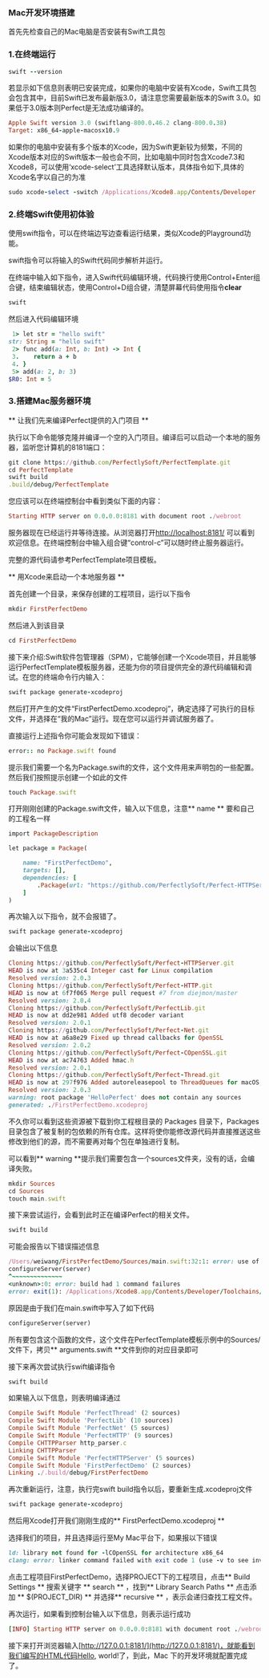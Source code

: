 ### Mac开发环境搭建

首先先检查自己的Mac电脑是否安装有Swift工具包

### 1.在终端运行

```ruby
swift --version
```

若显示如下信息则表明已安装完成，如果你的电脑中安装有Xcode，Swift工具包会包含其中，目前Swift已发布最新版3.0，请注意您需要最新版本的Swift 3.0。如果低于3.0版本则Perfect是无法成功编译的。

```ruby
Apple Swift version 3.0 (swiftlang-800.0.46.2 clang-800.0.38)
Target: x86_64-apple-macosx10.9
```

如果你的电脑中安装有多个版本的Xcode，因为Swift更新较为频繁，不同的Xcode版本对应的Swift版本一般也会不同，比如电脑中同时包含Xcode7.3和Xcode8，可以使用‘xcode-select’工具选择默认版本，具体指令如下,具体的Xcode名字以自己的为准

```ruby
sudo xcode-select -switch /Applications/Xcode8.app/Contents/Developer

```

### 2.终端Swift使用初体验

使用swift指令，可以在终端边写边查看运行结果，类似Xcode的Playground功能。

swift指令可以将输入的Swift代码同步解析并运行。

在终端中输入如下指令，进入Swift代码编辑环境，代码换行使用Control+Enter组合键，结束编辑状态，使用Control+D组合键，清楚屏幕代码使用指令**clear**

```ruby
swift
```

然后进入代码编辑环境

```ruby
 1> let str = "hello swift"
str: String = "hello swift"
 2> func add(a: Int, b: Int) -> Int {
 3.    return a + b
 4. }
 5> add(a: 2, b: 3)
$R0: Int = 5
```

### 3.搭建Mac服务器环境

** 让我们先来编译Perfect提供的入门项目 **

执行以下命令能够克隆并编译一个空的入门项目。编译后可以启动一个本地的服务器，监听您计算机的8181端口：

```ruby
git clone https://github.com/PerfectlySoft/PerfectTemplate.git
cd PerfectTemplate
swift build
.build/debug/PerfectTemplate
```

您应该可以在终端控制台中看到类似下面的内容：

```ruby
Starting HTTP server on 0.0.0.0:8181 with document root ./webroot
```

服务器现在已经运行并等待连接。从浏览器打开[http://localhost:8181/](http://localhost:8181/) 可以看到欢迎信息。在终端控制台中输入组合键“control-c”可以随时终止服务器运行。

完整的源代码请参考PerfectTemplate项目模板。

** 用Xcode来启动一个本地服务器 **

首先创建一个目录，来保存创建的工程项目，运行以下指令

```ruby
mkdir FirstPerfectDemo
```

然后进入到该目录

```ruby
cd FirstPerfectDemo
```

接下来介绍:Swift软件包管理器（SPM），它能够创建一个Xcode项目，并且能够运行PerfectTemplate模板服务器，还能为你的项目提供完全的源代码编辑和调试。在您的终端命令行内输入：

```ruby
swift package generate-xcodeproj
```

然后打开产生的文件“FirstPerfectDemo.xcodeproj”，确定选择了可执行的目标文件，并选择在“我的Mac”运行。现在您可以运行并调试服务器了。

直接运行上述指令你可能会发现如下错误：

```ruby
error:: no Package.swift found
```

提示我们需要一个名为Package.swift的文件，这个文件用来声明包的一些配置。然后我们按照提示创建一个如此的文件

```ruby
touch Package.swift
```

打开刚刚创建的Package.swift文件，输入以下信息，注意** name ** 要和自己的工程名一样

```ruby
import PackageDescription

let package = Package(

	name: "FirstPerfectDemo",
	targets: [],
	dependencies: [
		.Package(url: "https://github.com/PerfectlySoft/Perfect-HTTPServer.git", majorVersion: 2, minor: 0)
    ]
)
```

再次输入以下指令，就不会报错了。

```ruby
swift package generate-xcodeproj
```

会输出以下信息

```ruby
Cloning https://github.com/PerfectlySoft/Perfect-HTTPServer.git
HEAD is now at 3a535c4 Integer cast for Linux compilation
Resolved version: 2.0.3
Cloning https://github.com/PerfectlySoft/Perfect-HTTP.git
HEAD is now at 6f7f065 Merge pull request #7 from diejmon/master
Resolved version: 2.0.4
Cloning https://github.com/PerfectlySoft/PerfectLib.git
HEAD is now at dd2e981 Added utf8 decoder variant
Resolved version: 2.0.1
Cloning https://github.com/PerfectlySoft/Perfect-Net.git
HEAD is now at a6a8e29 Fixed up thread callbacks for OpenSSL
Resolved version: 2.0.2
Cloning https://github.com/PerfectlySoft/Perfect-COpenSSL.git
HEAD is now at ac74763 Added hmac.h
Resolved version: 2.0.1
Cloning https://github.com/PerfectlySoft/Perfect-Thread.git
HEAD is now at 297f976 Added autoreleasepool to ThreadQueues for macOS; fixed swift 3.0.1 compilation warning
Resolved version: 2.0.3
warning: root package 'HelloPerfect' does not contain any sources
generated: ./FirstPerfectDemo.xcodeproj
```

不久你可以看到这些资源被下载到你工程根目录的 Packages 目录下，Packages 目录包含了被复制的包依赖的所有仓库。这样将使你能修改源代码并直接推送这些修改到他们的源，而不需要再对每个包在单独进行复制。

可以看到** warning **提示我们需要包含一个sources文件夹，没有的话，会编译失败。

```ruby
mkdir Sources
cd Sources
touch main.swift
```

接下来尝试运行，会看到此时正在编译Perfect的相关文件。

```ruby
swift build
```

可能会报告以下错误描述信息

```ruby
/Users/weiwang/FirstPerfectDemo/Sources/main.swift:32:1: error: use of unresolved identifier 'configureServer'
configureServer(server)
^~~~~~~~~~~~~~~
<unknown>:0: error: build had 1 command failures
error: exit(1): /Applications/Xcode8.app/Contents/Developer/Toolchains/XcodeDefault.xctoolchain/usr/bin/swift-build-tool -f /Users/weiwang/FirstPerfectDemo/.build/debug.yaml
```

原因是由于我们在main.swift中写入了如下代码

```ruby
configureServer(server)
```

所有要包含这个函数的文件，这个文件在PerfectTemplate模板示例中的Sources/文件下，拷贝** arguments.swift **文件到你的对应目录即可

接下来再次尝试执行swift编译指令

```ruby
swift build
```

如果输入以下信息，则表明编译通过

```ruby
Compile Swift Module 'PerfectThread' (2 sources)
Compile Swift Module 'PerfectLib' (10 sources)
Compile Swift Module 'PerfectNet' (5 sources)
Compile Swift Module 'PerfectHTTP' (9 sources)
Compile CHTTPParser http_parser.c
Linking CHTTPParser
Compile Swift Module 'PerfectHTTPServer' (5 sources)
Compile Swift Module 'FirstPerfectDemo' (2 sources)
Linking ./.build/debug/FirstPerfectDemo
```

再次重新运行，注意，执行完swift build指令以后，要重新生成.xcodeproj文件

```ruby
swift package generate-xcodeproj
```

然后用Xcode打开我们刚刚生成的** FirstPerfectDemo.xcodeproj **

选择我们的项目，并且选择运行至My Mac平台下，如果报以下错误

```ruby
ld: library not found for -lCOpenSSL for architecture x86_64
clang: error: linker command failed with exit code 1 (use -v to see invocation)
```

点击工程项目FirstPerfectDemo，选择PROJECT下的工程项目，点击** Build Settings ** 搜索关键字 ** search ** ，找到** Library Search Paths ** 点击添加 ** $(PROJECT_DIR) ** 并选择** recursive ** ，表示会递归查找工程文件。

再次运行，如果看到控制台输入以下信息，则表示运行成功

```ruby
[INFO] Starting HTTP server on 0.0.0.0:8181 with document root ./webroot
```

接下来打开浏览器输入[http://127.0.0.1:8181/](http://127.0.0.1:8181/)，就能看到我们编写的HTML代码Hello, world!了，到此，Mac 下的开发环境就配置完成了。


